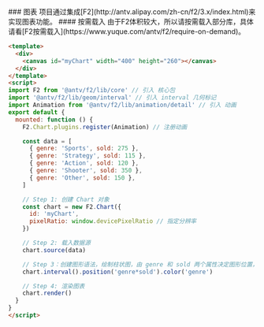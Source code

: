 <description>
### 图表
项目通过集成[F2](http://antv.alipay.com/zh-cn/f2/3.x/index.html)来实现图表功能。
#### 按需载入
由于F2体积较大，所以请按需载入部分库，具体请看[F2按需载入](https://www.yuque.com/antv/f2/require-on-demand)。
</description>

```html
<template>
  <div>
    <canvas id="myChart" width="400" height="260"></canvas>
  </div>
</template>
<script>
import F2 from '@antv/f2/lib/core' // 引入 核心包
import '@antv/f2/lib/geom/interval' // 引入 interval 几何标记
import Animation from '@antv/f2/lib/animation/detail' // 引入 动画
export default {
  mounted: function () {
    F2.Chart.plugins.register(Animation) // 注册动画

    const data = [
      { genre: 'Sports', sold: 275 },
      { genre: 'Strategy', sold: 115 },
      { genre: 'Action', sold: 120 },
      { genre: 'Shooter', sold: 350 },
      { genre: 'Other', sold: 150 },
    ]

    // Step 1: 创建 Chart 对象
    const chart = new F2.Chart({
      id: 'myChart',
      pixelRatio: window.devicePixelRatio // 指定分辨率
    })

    // Step 2: 载入数据源
    chart.source(data)

    // Step 3：创建图形语法，绘制柱状图，由 genre 和 sold 两个属性决定图形位置，genre 映射至 x 轴，sold 映射至 y 轴
    chart.interval().position('genre*sold').color('genre')

    // Step 4: 渲染图表
    chart.render()
  }
}
</script>
```
